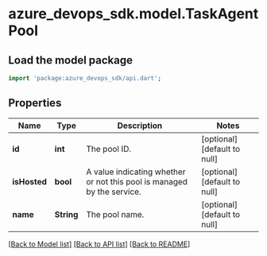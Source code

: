 # azure_devops_sdk.model.TaskAgentPool

## Load the model package
```dart
import 'package:azure_devops_sdk/api.dart';
```

## Properties
Name | Type | Description | Notes
------------ | ------------- | ------------- | -------------
**id** | **int** | The pool ID. | [optional] [default to null]
**isHosted** | **bool** | A value indicating whether or not this pool is managed by the service. | [optional] [default to null]
**name** | **String** | The pool name. | [optional] [default to null]

[[Back to Model list]](../README.md#documentation-for-models) [[Back to API list]](../README.md#documentation-for-api-endpoints) [[Back to README]](../README.md)


